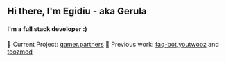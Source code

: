 ## Hi there, I'm Egidiu - aka Gerula

#### I'm a full stack developer :)

🚧 Current Project: [gamer.partners][gp-client]
📍 Previous work: [faq-bot][faq-bot-dist],[youtwooz][youtwooz] and [toozmod][toozmod-dist]

[gp-client]: https://github.com/g3ru1a/gamer-partners-www
[youtwooz]: https://youtwooz.com
[faq-bot-dist]: https://github.com/g3ru1a/faq-discord-bot
[toozmod-dist]: https://github.com/g3ru1a/toozmod